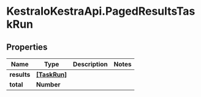 # KestraIoKestraApi.PagedResultsTaskRun

## Properties

Name | Type | Description | Notes
------------ | ------------- | ------------- | -------------
**results** | [**[TaskRun]**](TaskRun.md) |  | 
**total** | **Number** |  | 


